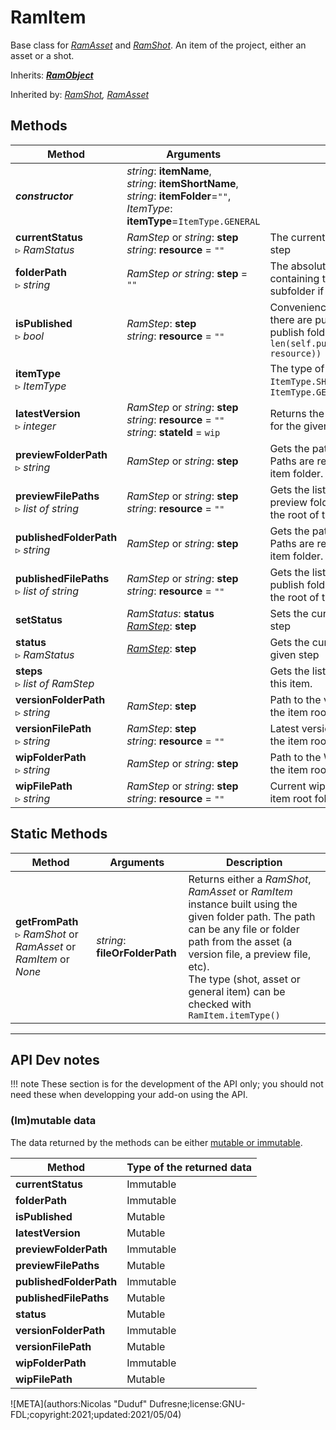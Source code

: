 # RamItem

Base class for [*RamAsset*](ram_asset.md) and [*RamShot*](ram_shot.md). An item of the project, either an asset or a shot.

Inherits: [***RamObject***](ram_object.md)

Inherited by: *[RamShot](ram_shot.md), [RamAsset](ram_asset.md)*

## Methods

| Method | Arguments | Description |
| --- | --- | --- |
| ***constructor*** | *string*: **itemName**,<br />*string*: **itemShortName**,<br />*string*: **itemFolder**=`""`,<br />*ItemType*: **itemType**=`ItemType.GENERAL` | |
| **currentStatus**<br />▹ *RamStatus* | *RamStep* or *string*: **step**<br />*string*: **resource** = `""` | The current status for the given step |
| **folderPath**<br />▹ *string* | *RamStep or string*: **step** = `""`| The absolute path to the folder containing the item, or to the step subfolder if provided |
| **isPublished**<br />▹ *bool* | *RamStep*: **step**<br />*string*: **resource** = `""` | Convenience function to check if there are published files in the publish folder. Equivalent to `len(self.publishedFilePaths(step, resource)) > 0` |
| **itemType**<br />▹ *ItemType* | | The type of this item. One of `ItemType.SHOT`, `ItemType.ASSET`, `ItemType.GENERAL` |
| **latestVersion**<br />▹ *integer* | *RamStep* or *string*: **step**<br />*string*: **resource** = `""`<br />*string*: **stateId** = `wip` | Returns the highest version number for the given state (wip, pub...). |
| **previewFolderPath**<br />▹ *string* | *RamStep* or *string*: **step** | Gets the path to the preview folder. Paths are relative to the root of the item folder. |
| **previewFilePaths**<br />▹ *list of string* | *RamStep* or *string*: **step**<br />*string*: **resource** = `""` | Gets the list of file paths in the preview folder. Paths are relative to the root of the item folder. |
| **publishedFolderPath**<br />▹ *string* | *RamStep* or *string*: **step** | Gets the path to the publish folder. Paths are relative to the root of the item folder. |
| **publishedFilePaths**<br />▹ *list of string* | *RamStep* or *string*: **step**<br />*string*: **resource** = `""` | Gets the list of file paths in the publish folder. Paths are relative to the root of the item folder. |
| **setStatus** | *RamStatus*: **status**<br />*[RamStep](ram_step.md)*: **step** | Sets the current status for the given step |
| **status**<br />▹ *RamStatus* | *[RamStep](ram_step.md)*: **step** | Gets the current status for the given step |
| **steps**<br />▹ *list of RamStep* | | Gets the list of steps concerning this item. |
| **versionFolderPath**<br />▹ *string* | *RamStep*: **step** | Path to the version folder relative to the item root folder |
| **versionFilePath**<br />▹ *string* | *RamStep*: **step**<br />*string*: **resource** = `""` | Latest version file path relative to the item root folder |
| **wipFolderPath**<br />▹ *string* | *RamStep* or *string*: **step** | Path to the WIP folder relative to the item root folder |
| **wipFilePath**<br />▹ *string* | *RamStep* or *string*: **step**<br />*string*: **resource** = `""` | Current wip file path relative to the item root folder |

## Static Methods

| Method | Arguments | Description |
| --- | --- | --- |
| **getFromPath**<br />▹ *RamShot* or *RamAsset* or *RamItem* or *None* | *string*: **fileOrFolderPath**<br /> | Returns either a *RamShot*, *RamAsset* or *RamItem* instance built using the given folder path. The path can be any file or folder path from the asset (a version file, a preview file, etc).<br />The type (shot, asset or general item) can be checked with `RamItem.itemType()` |

____

## API Dev notes

!!! note
    These section is for the development of the API only; you should not need these when developping your add-on using the API.

### (Im)mutable data

The data returned by the methods can be either [mutable or immutable](implementation.md#accessing-the-data).

| Method | Type of the returned data |
| --- | --- |
| **currentStatus** | <i class="fa fa-lock"></i> Immutable |
| **folderPath** | <i class="fa fa-lock"></i> Immutable |
| **isPublished** | <i class="fa fa-pen"></i> Mutable |
| **latestVersion** | <i class="fa fa-pen"></i> Mutable |
| **previewFolderPath** | <i class="fa fa-lock"></i> Immutable |
| **previewFilePaths** | <i class="fa fa-pen"></i> Mutable |
| **publishedFolderPath** | <i class="fa fa-lock"></i> Immutable |
| **publishedFilePaths** | <i class="fa fa-pen"></i> Mutable |
| **status** | <i class="fa fa-pen"></i> Mutable |
| **versionFolderPath** | <i class="fa fa-lock"></i> Immutable |
| **versionFilePath** | <i class="fa fa-pen"></i> Mutable |
| **wipFolderPath** | <i class="fa fa-lock"></i> Immutable |
| **wipFilePath** | <i class="fa fa-pen"></i> Mutable |

![META](authors:Nicolas "Duduf" Dufresne;license:GNU-FDL;copyright:2021;updated:2021/05/04)